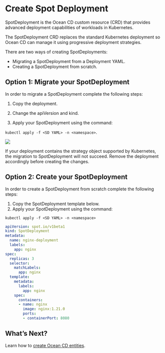 # Create Spot Deployment

SpotDeployment is the Ocean CD custom resource (CRD) that provides advanced deployment capabilities of workloads in Kubernetes.  

The SpotDeployment CRD replaces the standard Kubernetes deployment so Ocean CD can manage it using progressive deployment strategies.

There are two ways of creating SpotDeployments:

* Migrating a SpotDeployment from a Deployment YAML.
* Creating a SpotDeployment from scratch.

## Option 1: Migrate your SpotDeployment

In order to migrate a SpotDeployment complete the following steps:  

1. Copy the deployment.  

2. Change the apiVersion and kind.  

3. Apply your SpotDeployment using the command:

`kubectl apply -f <SD YAML> -n <namespace>`.

<img src="/ocean-cd/_media/migrate-api-1.png" />

If your deployment contains the strategy object supported by Kubernetes, the migration to SpotDeployment will not succeed. Remove the deployment accordingly before creating the changes.

## Option 2: Create your SpotDeployment

In order to create a SpotDeployment from scratch complete the following steps:

1. Copy the SpotDeployment template below.
2. Apply your SpotDeployment using the command:

`kubectl apply -f <SD YAML> -n <namespace>`

```yaml
apiVersion: spot.io/v1beta1
kind: SpotDeployment
metadata:
  name: nginx-deployment
  labels:
    app: nginx
spec:
  replicas: 3
  selector:
    matchLabels:
      app: nginx
  template:
    metadata:
      labels:
        app: nginx
    spec:
      containers:
      - name: nginx
        image: nginx:1.21.0
        ports:
        - containerPort: 8080
```

## What’s Next?

Learn how to [create Ocean CD entities](ocean-cd/getting-started/rollout-entities/).  
